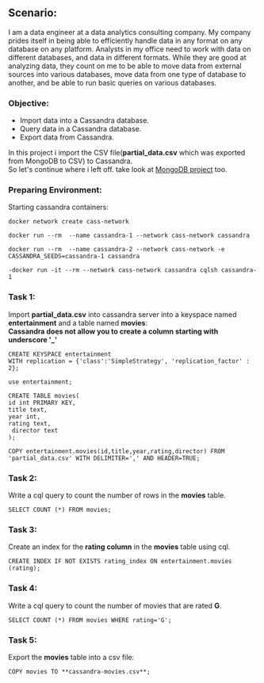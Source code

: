 ## Scenario:
I am a data engineer at a data analytics consulting company. My company prides itself in being able to efficiently handle data in any format on any database on any platform. Analysts in my office need to work with data on different databases, and data in different formats. While they are good at analyzing data, they count on me to be able to move data from external sources into various databases, move data from one type of database to another, and be able to run basic queries on various databases.
### Objective: 
- Import data into a Cassandra database.
- Query data in a Cassandra database.
- Export data from Cassandra.

In this project i import the CSV file(**partial_data.csv** which was exported from MongoDB to CSV) to Cassandra.\
So let's continue where i left off. take look at [MongoDB project](https://github.com/alireza-gharibi/Portfolio/tree/main/Mongo%20DB) too.

### Preparing Environment:
Starting cassandra containers: 
```
docker network create cass-network
```
```
docker run --rm  --name cassandra-1 --network cass-network cassandra
```
```
docker run --rm  --name cassandra-2 --network cass-network -e CASSANDRA_SEEDS=cassandra-1 cassandra
```
```
-docker run -it --rm --network cass-network cassandra cqlsh cassandra-1  

```
 ### Task 1: 
 Import **partial_data.csv** into cassandra server into a keyspace named **entertainment** and a table named **movies**: \
 **Cassandra does not allow you to create a column starting with underscore '_'**
```
CREATE KEYSPACE entertainment 
WITH replication = {'class':'SimpleStrategy', 'replication_factor' : 2};

```
```
use entertainment; 
```
```
CREATE TABLE movies(
id int PRIMARY KEY,
title text,
year int,
rating text,
 director text
);

```
```
COPY entertainment.movies(id,title,year,rating,director) FROM 'partial_data.csv' WITH DELIMITER=',' AND HEADER=TRUE;

```
### Task 2:
Write a cql query to count the number of rows in the **movies** table.
```
SELECT COUNT (*) FROM movies;

```
### Task 3:
Create an index for the **rating column** in the **movies** table using cql.
```
CREATE INDEX IF NOT EXISTS rating_index ON entertainment.movies (rating);
```
### Task 4:
 Write a cql query to count the number of movies that are rated **G**.
 ```
 SELECT COUNT (*) FROM movies WHERE rating='G';
 ```
 ### Task 5: 
 Export the **movies** table into a csv file:
 ```
 COPY movies TO **cassandra-movies.csv**;
 ```







